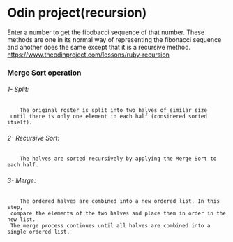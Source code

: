 # Odin project(recursion) 
Enter a number to get the fibobacci sequence of that number.
These methods are one in its normal way of representing the 
fibonacci sequence and another does the same except that it 
is a recursive method.
https://www.theodinproject.com/lessons/ruby-recursion

### Merge Sort operation
###### 1- Split: 
        The original roster is split into two halves of similar size
     until there is only one element in each half (considered sorted itself).
###### 2- Recursive Sort: 
        The halves are sorted recursively by applying the Merge Sort to each half.
###### 3- Merge: 
        The ordered halves are combined into a new ordered list. In this step,
     compare the elements of the two halves and place them in order in the new list.
     The merge process continues until all halves are combined into a single ordered list.